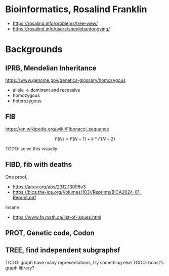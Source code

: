 # Bioinformatics, Rosalind Franklin

+ <https://rosalind.info/problems/tree-view/>
+ <https://rosalind.info/users/shenlebantongying/>

# Backgrounds

## IPRB, Mendelian Inheritance

<https://www.genome.gov/genetics-glossary/homozygous>

- allele -> dominant and recessive
- homozygous
- heterozygous

## FIB

<https://en.wikipedia.org/wiki/Fibonacci_sequence>

$$
F(N) = F(N-1) + k * F(N-2)
$$

TODO: solve this visually

## FIBD, fib with deaths

One proof,
+ https://arxiv.org/abs/2312.13098v3
+ https://bica.the-ica.org/Volumes/103//Reprints/BICA2024-01-Reprint.pdf

Insane
+ https://www.fq.math.ca/list-of-issues.html

## PROT, Genetic code, Codon


## TREE, find independent subgraphsf

TODO: graph have many representations, try something else
TODO: boost's graph library?
